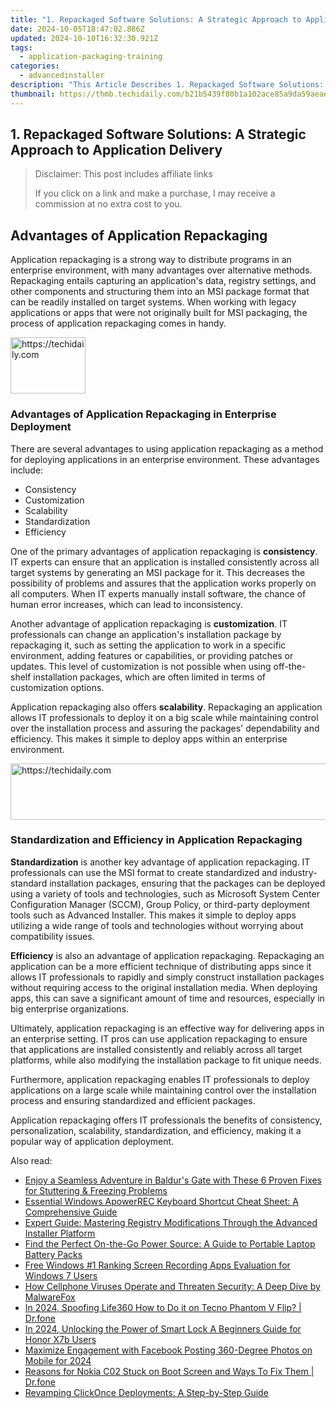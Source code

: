```yaml
---
title: "1. Repackaged Software Solutions: A Strategic Approach to Application Delivery"
date: 2024-10-05T18:47:02.886Z
updated: 2024-10-10T16:32:30.921Z
tags:
  - application-packaging-training
categories:
  - advancedinstaller
description: "This Article Describes 1. Repackaged Software Solutions: A Strategic Approach to Application Delivery"
thumbnail: https://thmb.techidaily.com/b21b5439f80b1a102ace85a9da59aeae7943c3afff9ae70d9fb6a7745b13a600.jpg
---
```


## 1. Repackaged Software Solutions: A Strategic Approach to Application Delivery

>  Disclaimer: This post includes affiliate links
>
>  If you click on a link and make a purchase, I may receive a commission at no extra cost to you.
>

## Advantages of Application Repackaging

Application repackaging is a strong way to distribute programs in an enterprise environment, with many advantages over alternative methods. Repackaging entails capturing an application's data, registry settings, and other components and structuring them into an MSI package format that can be readily installed on target systems. When working with legacy applications or apps that were not originally built for MSI packaging, the process of application repackaging comes in handy.

<!-- affiliate ads begin -->
<a href="https://aligracehair.sjv.io/c/5597632/2135364/19272" target="_top" id="2135364">
  <img src="//a.impactradius-go.com/display-ad/19272-2135364" border="0" alt="https://techidaily.com" width="120" height="90"/>
</a>
<img height="0" width="0" src="https://aligracehair.sjv.io/i/5597632/2135364/19272" style="position:absolute;visibility:hidden;" border="0" />
<!-- affiliate ads end -->

### Advantages of Application Repackaging in Enterprise Deployment

There are several advantages to using application repackaging as a method for deploying applications in an enterprise environment. These advantages include:

* Consistency
* Customization
* Scalability
* Standardization
* Efficiency

One of the primary advantages of application repackaging is **consistency**. IT experts can ensure that an application is installed consistently across all target systems by generating an MSI package for it. This decreases the possibility of problems and assures that the application works properly on all computers. When IT experts manually install software, the chance of human error increases, which can lead to inconsistency.

Another advantage of application repackaging is **customization**. IT professionals can change an application's installation package by repackaging it, such as setting the application to work in a specific environment, adding features or capabilities, or providing patches or updates. This level of customization is not possible when using off-the-shelf installation packages, which are often limited in terms of customization options.

Application repackaging also offers **scalability**. Repackaging an application allows IT professionals to deploy it on a big scale while maintaining control over the installation process and assuring the packages' dependability and efficiency. This makes it simple to deploy apps within an enterprise environment.

<!-- affiliate ads begin -->
<a href="https://appsumo.8odi.net/c/5597632/2151871/7443" target="_top" id="2151871">
  <img src="//a.impactradius-go.com/display-ad/7443-2151871" border="0" alt="https://techidaily.com" width="600" height="90"/>
</a>
<img height="0" width="0" src="https://appsumo.8odi.net/i/5597632/2151871/7443" style="position:absolute;visibility:hidden;" border="0" />
<!-- affiliate ads end -->

### Standardization and Efficiency in Application Repackaging

**Standardization** is another key advantage of application repackaging. IT professionals can use the MSI format to create standardized and industry-standard installation packages, ensuring that the packages can be deployed using a variety of tools and technologies, such as Microsoft System Center Configuration Manager (SCCM), Group Policy, or third-party deployment tools such as Advanced Installer. This makes it simple to deploy apps utilizing a wide range of tools and technologies without worrying about compatibility issues.

**Efficiency** is also an advantage of application repackaging. Repackaging an application can be a more efficient technique of distributing apps since it allows IT professionals to rapidly and simply construct installation packages without requiring access to the original installation media. When deploying apps, this can save a significant amount of time and resources, especially in big enterprise organizations.

Ultimately, application repackaging is an effective way for delivering apps in an enterprise setting. IT pros can use application repackaging to ensure that applications are installed consistently and reliably across all target platforms, while also modifying the installation package to fit unique needs. 

Furthermore, application repackaging enables IT professionals to deploy applications on a large scale while maintaining control over the installation process and ensuring standardized and efficient packages. 

Application repackaging offers IT professionals the benefits of consistency, personalization, scalability, standardization, and efficiency, making it a popular way of application deployment.

<ins class="adsbygoogle"
     style="display:block"
     data-ad-format="autorelaxed"
     data-ad-client="ca-pub-7571918770474297"
     data-ad-slot="1223367746"></ins>

<ins class="adsbygoogle"
     style="display:block"
     data-ad-client="ca-pub-7571918770474297"
     data-ad-slot="8358498916"
     data-ad-format="auto"
     data-full-width-responsive="true"></ins>

<span class="atpl-alsoreadstyle">Also read:</span>
<div><ul>
<li><a href="https://win-blog.techidaily.com/enjoy-a-seamless-adventure-in-baldurs-gate-with-these-6-proven-fixes-for-stuttering-and-freezing-problems/"><u>Enjoy a Seamless Adventure in Baldur's Gate with These 6 Proven Fixes for Stuttering & Freezing Problems</u></a></li>
<li><a href="https://win-updates.techidaily.com/essential-windows-apowerrec-keyboard-shortcut-cheat-sheet-a-comprehensive-guide/"><u>Essential Windows ApowerREC Keyboard Shortcut Cheat Sheet: A Comprehensive Guide</u></a></li>
<li><a href="https://win-updates.techidaily.com/expert-guide-mastering-registry-modifications-through-the-advanced-installer-platform/"><u>Expert Guide: Mastering Registry Modifications Through the Advanced Installer Platform</u></a></li>
<li><a href="https://buynow-marvelous.techidaily.com/find-the-perfect-on-the-go-power-source-a-guide-to-portable-laptop-battery-packs/"><u>Find the Perfect On-the-Go Power Source: A Guide to Portable Laptop Battery Packs</u></a></li>
<li><a href="https://win-updates.techidaily.com/free-windows-1-ranking-screen-recording-apps-evaluation-for-windows-7-users/"><u>Free Windows #1 Ranking Screen Recording Apps Evaluation for Windows 7 Users</u></a></li>
<li><a href="https://win-updates.techidaily.com/how-cellphone-viruses-operate-and-threaten-security-a-deep-dive-by-malwarefox/"><u>How Cellphone Viruses Operate and Threaten Security: A Deep Dive by MalwareFox</u></a></li>
<li><a href="https://phone-solutions.techidaily.com/in-2024-spoofing-life360-how-to-do-it-on-tecno-phantom-v-flip-drfone-by-drfone-virtual-android/"><u>In 2024, Spoofing Life360 How to Do it on Tecno Phantom V Flip? | Dr.fone</u></a></li>
<li><a href="https://unlock-android.techidaily.com/in-2024-unlocking-the-power-of-smart-lock-a-beginners-guide-for-honor-x7b-users-by-drfone-android/"><u>In 2024, Unlocking the Power of Smart Lock A Beginners Guide for Honor X7b Users</u></a></li>
<li><a href="https://facebook-videos.techidaily.com/maximize-engagement-with-facebook-posting-360-degree-photos-on-mobile-for-2024/"><u>Maximize Engagement with Facebook Posting 360-Degree Photos on Mobile for 2024</u></a></li>
<li><a href="https://fix-guide.techidaily.com/reasons-for-nokia-c02-stuck-on-boot-screen-and-ways-to-fix-them-drfone-by-drfone-fix-android-problems-fix-android-problems/"><u>Reasons for Nokia C02 Stuck on Boot Screen and Ways To Fix Them | Dr.fone</u></a></li>
<li><a href="https://win-updates.techidaily.com/revamping-clickonce-deployments-a-step-by-step-guide/"><u>Revamping ClickOnce Deployments: A Step-by-Step Guide</u></a></li>
</ul></div>

